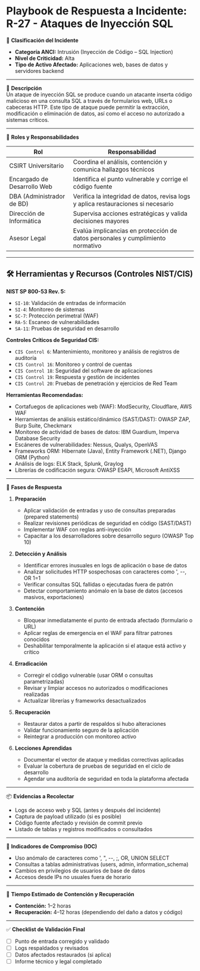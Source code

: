# Playbook de Respuesta a Incidente: R-27 - Ataques de Inyección SQL

🛑 **Clasificación del Incidente**  
- **Categoría ANCI:** Intrusión (Inyección de Código – SQL Injection)  
- **Nivel de Criticidad:** Alta  
- **Tipo de Activo Afectado:** Aplicaciones web, bases de datos y servidores backend

---

🧩 **Descripción**  
Un ataque de inyección SQL se produce cuando un atacante inserta código malicioso en una consulta SQL a través de formularios web, URLs o cabeceras HTTP. Este tipo de ataque puede permitir la extracción, modificación o eliminación de datos, así como el acceso no autorizado a sistemas críticos.

---

👥 **Roles y Responsabilidades**

| Rol                     | Responsabilidad                                                                 |
|-------------------------|--------------------------------------------------------------------------------|
| CSIRT Universitario     | Coordina el análisis, contención y comunica hallazgos técnicos                 |
| Encargado de Desarrollo Web | Identifica el punto vulnerable y corrige el código fuente                  |
| DBA (Administrador de BD)   | Verifica la integridad de datos, revisa logs y aplica restauraciones si necesario |
| Dirección de Informática    | Supervisa acciones estratégicas y valida decisiones mayores                |
| Asesor Legal                | Evalúa implicancias en protección de datos personales y cumplimiento normativo |

---

## 🛠️ Herramientas y Recursos (Controles NIST/CIS)

**NIST SP 800-53 Rev. 5:**
- `SI-10`: Validación de entradas de información
- `SI-4`: Monitoreo de sistemas
- `SC-7`: Protección perimetral (WAF)
- `RA-5`: Escaneo de vulnerabilidades
- `SA-11`: Pruebas de seguridad en desarrollo

**Controles Críticos de Seguridad CIS:**
- `CIS Control 6`: Mantenimiento, monitoreo y análisis de registros de auditoría
- `CIS Control 16`: Monitoreo y control de cuentas
- `CIS Control 18`: Seguridad del software de aplicaciones
- `CIS Control 19`: Respuesta y gestión de incidentes
- `CIS Control 20`: Pruebas de penetración y ejercicios de Red Team

**Herramientas Recomendadas:**
- Cortafuegos de aplicaciones web (WAF): ModSecurity, Cloudflare, AWS WAF
- Herramientas de análisis estático/dinámico (SAST/DAST): OWASP ZAP, Burp Suite, Checkmarx
- Monitoreo de actividad de bases de datos: IBM Guardium, Imperva Database Security
- Escáneres de vulnerabilidades: Nessus, Qualys, OpenVAS
- Frameworks ORM: Hibernate (Java), Entity Framework (.NET), Django ORM (Python)
- Análisis de logs: ELK Stack, Splunk, Graylog
- Librerías de codificación segura: OWASP ESAPI, Microsoft AntiXSS

---

🧭 **Fases de Respuesta**

1. **Preparación**
   - Aplicar validación de entradas y uso de consultas preparadas (prepared statements)
   - Realizar revisiones periódicas de seguridad en código (SAST/DAST)
   - Implementar WAF con reglas anti-inyección
   - Capacitar a los desarrolladores sobre desarrollo seguro (OWASP Top 10)

2. **Detección y Análisis**
   - Identificar errores inusuales en logs de aplicación o base de datos
   - Analizar solicitudes HTTP sospechosas con caracteres como ', --, OR 1=1
   - Verificar consultas SQL fallidas o ejecutadas fuera de patrón
   - Detectar comportamiento anómalo en la base de datos (accesos masivos, exportaciones)

3. **Contención**
   - Bloquear inmediatamente el punto de entrada afectado (formulario o URL)
   - Aplicar reglas de emergencia en el WAF para filtrar patrones conocidos
   - Deshabilitar temporalmente la aplicación si el ataque está activo y crítico

4. **Erradicación**
   - Corregir el código vulnerable (usar ORM o consultas parametrizadas)
   - Revisar y limpiar accesos no autorizados o modificaciones realizadas
   - Actualizar librerías y frameworks desactualizados

5. **Recuperación**
   - Restaurar datos a partir de respaldos si hubo alteraciones
   - Validar funcionamiento seguro de la aplicación
   - Reintegrar a producción con monitoreo activo

6. **Lecciones Aprendidas**
   - Documentar el vector de ataque y medidas correctivas aplicadas
   - Evaluar la cobertura de pruebas de seguridad en el ciclo de desarrollo
   - Agendar una auditoría de seguridad en toda la plataforma afectada

---

📦 **Evidencias a Recolectar**
- Logs de acceso web y SQL (antes y después del incidente)
- Captura de payload utilizado (si es posible)
- Código fuente afectado y revisión de commit previo
- Listado de tablas y registros modificados o consultados

---

📌 **Indicadores de Compromiso (IOC)**
- Uso anómalo de caracteres como ', ", --, ;, OR, UNION SELECT
- Consultas a tablas administrativas (users, admin, information_schema)
- Cambios en privilegios de usuarios de base de datos
- Accesos desde IPs no usuales fuera de horario

---

📅 **Tiempo Estimado de Contención y Recuperación**
- **Contención:** 1–2 horas
- **Recuperación:** 4–12 horas (dependiendo del daño a datos y código)

---

✅ **Checklist de Validación Final**
- [ ] Punto de entrada corregido y validado
- [ ] Logs respaldados y revisados
- [ ] Datos afectados restaurados (si aplica)
- [ ] Informe técnico y legal completado
